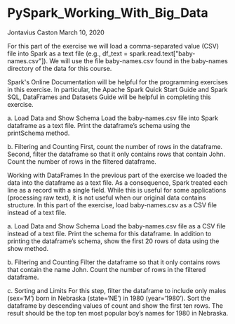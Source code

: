 # PySpark_Working_With_Big_Data

Jontavius Caston
March 10, 2020

For this part of the exercise we will load a comma-separated value (CSV) file into Spark as a text file (e.g., df_text = spark.read.text["baby-names.csv"]). We will use the file baby-names.csv found in the baby-names directory of the data for this course.

Spark's Online Documentation will be helpful for the programming exercises in this exercise. In particular, the Apache Spark Quick Start Guide and Spark SQL, DataFrames and Datasets Guide will be helpful in completing this exercise.

a. Load Data and Show Schema
Load the baby-names.csv file into Spark dataframe as a text file. Print the dataframe’s schema using the printSchema method.

b. Filtering and Counting
First, count the number of rows in the dataframe. Second, filter the dataframe so that it only contains rows that contain John. Count the number of rows in the filtered dataframe.

Working with DataFrames
In the previous part of the exercise we loaded the data into the dataframe as a text file. As a consequence, Spark treated each line as a record with a single field. While this is useful for some applications (processing raw text), it is not useful when our original data contains structure. In this part of the exercise, load baby-names.csv as a CSV file instead of a text file.

a. Load Data and Show Schema
Load the baby-names.csv file as a CSV file instead of a text file. Print the schema for this dataframe. In addition to printing the dataframe’s schema, show the first 20 rows of data using the show method.

b. Filtering and Counting
Filter the dataframe so that it only contains rows that contain the name John. Count the number of rows in the filtered dataframe.

c. Sorting and Limits
For this step, filter the dataframe to include only males (sex=‘M’) born in Nebraska (state=‘NE’) in 1980 (year=‘1980’). Sort the dataframe by descending values of count and show the first ten rows. The result should be the top ten most popular boy’s names for 1980 in Nebraska.
